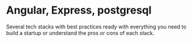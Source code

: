 # Angular, Express, postgresql

Several tech stacks with best practices ready with everything you need to build a startup or understand the pros or cons of each stack.
